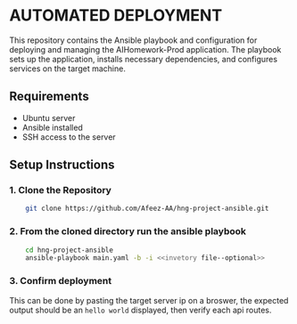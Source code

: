 # AUTOMATED DEPLOYMENT

This repository contains the Ansible playbook and configuration for deploying and managing the AIHomework-Prod application. The playbook sets up the application, installs necessary dependencies, and configures services on the target machine.

## Requirements

- Ubuntu server
- Ansible installed
- SSH access to the server

## Setup Instructions

### 1. Clone the Repository
```bash
    git clone https://github.com/Afeez-AA/hng-project-ansible.git
```
### 2. From the cloned directory run the ansible playbook
```bash
    cd hng-project-ansible
    ansible-playbook main.yaml -b -i <<invetory file--optional>>
```
### 3. Confirm deployment
 This can be done by pasting the target server ip on a broswer, the expected output should be an `hello world` displayed, then verify each api routes.

